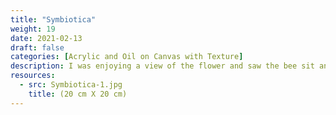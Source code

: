 ```yaml
---
title: "Symbiotica"
weight: 19
date: 2021-02-13
draft: false
categories: [Acrylic and Oil on Canvas with Texture]
description: I was enjoying a view of the flower and saw the bee sit and satisfy its primal needs and add to my pleasure. I had to capture this scene.
resources:
  - src: Symbiotica-1.jpg
    title: (20 cm X 20 cm)
---
```




